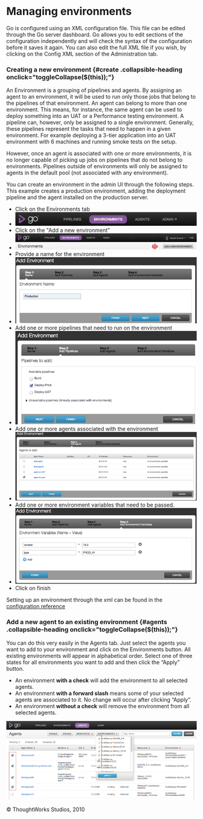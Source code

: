 
 

Managing environments<!-- {.collapsible-heading onclick="toggleCollapse($(this));"} -->
=====================

Go is configured using an XML configuration file. This file can be
edited through the Go server dashboard. Go allows you to edit sections
of the configuration independently and will check the syntax of the
configuration before it saves it again. You can also edit the full XML
file if you wish, by clicking on the Config XML section of the
Administration tab.

### Creating a new environment {#create .collapsible-heading onclick="toggleCollapse($(this));"}

An Environment is a grouping of pipelines and agents. By assigning an
agent to an environment, it will be used to run only those jobs that
belong to the pipelines of that environment. An agent can belong to more
than one environment. This means, for instance, the same agent can be
used to deploy something into an UAT or a Performance testing
environment. A pipeline can, however, only be assigned to a single
environment. Generally, these pipelines represent the tasks that need to
happen in a given environment. For example deploying a 3-tier
application into an UAT environment with 6 machines and running smoke
tests on the setup.

However, once an agent is associated with one or more environments, it
is no longer capable of picking up jobs on pipelines that do not belong
to environments. Pipelines outside of environments will only be assigned
to agents in the default pool (not associated with any environment).

You can create an environment in the admin UI through the following
steps. This example creates a production environment, adding the
deployment pipeline and the agent installed on the production server.

-   Click on the Environments tab
-   ![](../resources/images/cruise/topnav_environments.png)
-   Click on the "Add a new environment"
-   ![](../resources/images/cruise/env_click_new.png)
-   Provide a name for the environment
-   ![](../resources/images/cruise/env_name.png)
-   Add one or more pipelines that need to run on the environment
-   ![](../resources/images/cruise/env_pipelines.png)
-   Add one or more agents associated with the environment
-   ![](../resources/images/cruise/env_agents.png)
-   Add one or more environment variables that need to be passed.
-   ![](../resources/images/cruise/env_env_variables.png)
-   Click on finish

Setting up an environment through the xml can be found in the
[configuration reference](configuration_reference.html#environments)

### Add a new agent to an existing environment {#agents .collapsible-heading onclick="toggleCollapse($(this));"}

You can do this very easily in the Agents tab. Just select the agents
you want to add to your environment and click on the Environments
button. All existing environments will appear in alphabetical order.
Select one of three states for all environments you want to add and then
click the “Apply” button.

-   An environment **with a check** will add the environment to all
    selected agents.
-   An environment **with a forward slash** means some of your selected
    agents are associated to it. No change will occur after clicking
    “Apply”.
-   An environment **without a check** will remove the environment from
    all selected agents.

![](../resources/images/cruise/associate_agent_environment.png)





© ThoughtWorks Studios, 2010

